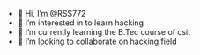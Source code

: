 - 👋 Hi, I’m @RSS772
- 👀 I’m interested in to learn hacking
- 🌱 I’m currently learning the B.Tec course of csit
- 💞️ I’m looking to collaborate on hacking field


<!---
RSS772/RSS772 is a ✨ special ✨ repository because its `README.md` (this file) appears on your GitHub profile.
You can click the Preview link to take a look at your changes.
--->
